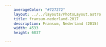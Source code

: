 ```yaml
---
    averageColor: "#727272"
    layout: ../../layouts/PhotoLayout.astro
    title: fransum-nederland-2017
    description: Fransum, Nederland (2015)
    width: 4533
    height: 6837

---
```

